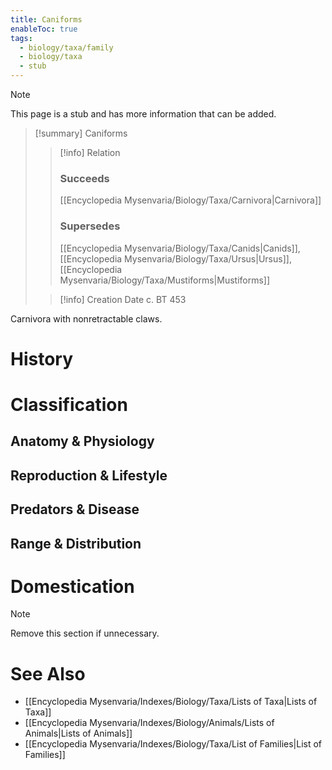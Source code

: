 ```yaml
---
title: Caniforms
enableToc: true
tags:
  - biology/taxa/family
  - biology/taxa
  - stub
---
```


> [!note]
> This page is a stub and has more information that can be added.

> [!summary] Caniforms
> > [!info] Relation
> > ### Succeeds
> > [[Encyclopedia Mysenvaria/Biology/Taxa/Carnivora|Carnivora]]
> > ### Supersedes
> > [[Encyclopedia Mysenvaria/Biology/Taxa/Canids|Canids]], [[Encyclopedia Mysenvaria/Biology/Taxa/Ursus|Ursus]], [[Encyclopedia Mysenvaria/Biology/Taxa/Mustiforms|Mustiforms]]
>
> > [!info] Creation Date
> > c. BT 453

Carnivora with nonretractable claws.
# History

# Classification
## Anatomy & Physiology

## Reproduction & Lifestyle

## Predators & Disease

## Range & Distribution

# Domestication

> [!note]
> Remove this section if unnecessary.
# See Also
- [[Encyclopedia Mysenvaria/Indexes/Biology/Taxa/Lists of Taxa|Lists of Taxa]]
- [[Encyclopedia Mysenvaria/Indexes/Biology/Animals/Lists of Animals|Lists of Animals]]
- [[Encyclopedia Mysenvaria/Indexes/Biology/Taxa/List of Families|List of Families]]